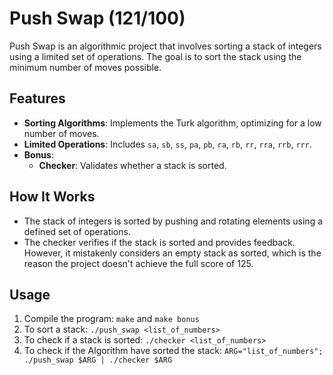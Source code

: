 # Push Swap (121/100)

Push Swap is an algorithmic project that involves sorting a stack of integers using a limited set of operations. The goal is to sort the stack using the minimum number of moves possible.

## Features
- **Sorting Algorithms**: Implements the Turk algorithm, optimizing for a low number of moves.
- **Limited Operations**: Includes `sa`, `sb`, `ss`, `pa`, `pb`, `ra`, `rb`, `rr`, `rra`, `rrb`, `rrr`.
- **Bonus**:
  - **Checker**: Validates whether a stack is sorted.
  
## How It Works
- The stack of integers is sorted by pushing and rotating elements using a defined set of operations.
- The checker verifies if the stack is sorted and provides feedback. However, it mistakenly considers an empty stack as sorted, which is the reason the project doesn't achieve the full score of 125.

## Usage
1. Compile the program:
   ```make``` and 
   ```make bonus```
3. To sort a stack:
   ```./push_swap <list_of_numbers>```
4. To check if a stack is sorted:
   ```./checker <list_of_numbers>```
5. To check if the Algorithm have sorted the stack:
   ```ARG="list_of_numbers"; ./push_swap $ARG | ./checker $ARG```
